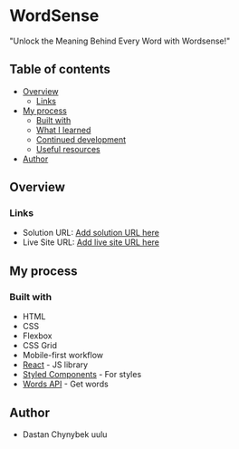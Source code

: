 # WordSense
"Unlock the Meaning Behind Every Word with Wordsense!"

## Table of contents
- [Overview](#overview)
  - [Links](#links)
- [My process](#my-process)
  - [Built with](#built-with)
  - [What I learned](#what-i-learned)
  - [Continued development](#continued-development)
  - [Useful resources](#useful-resources)
- [Author](#author)

## Overview

### Links

- Solution URL: [Add solution URL here](https://github.com/xypxzy/dictionary-web-app)
- Live Site URL: [Add live site URL here](https://wordsense.netlify.app/)

## My process

### Built with

- HTML
- CSS
- Flexbox
- CSS Grid
- Mobile-first workflow
- [React](https://reactjs.org/) - JS library
- [Styled Components](https://styled-components.com/) - For styles
- [Words API](https://dictionaryapi.com/) - Get words

## Author

- Dastan Chynybek uulu

